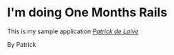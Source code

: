 # I'm doing One Months Rails

This is my sample application
[*Patrick de Laive*](http://patrickdelaive)

By Patrick